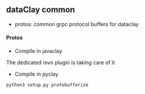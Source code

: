 ## dataClay common

- protos: common grpc protocol buffers for dataclay

#### Protos

- Compile in javaclay

The dedicated mvn plugin is taking care of it

- Compile in pyclay

```
python3 setup.py protobufferize
```
